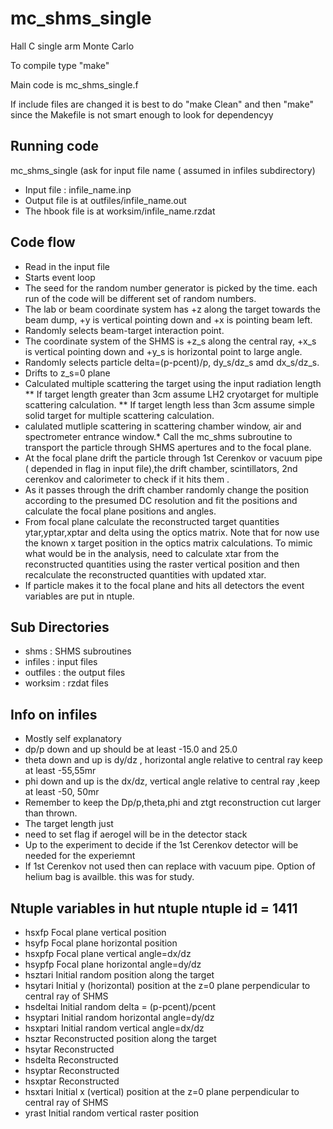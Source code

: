 mc_shms_single
==============

Hall C single arm Monte Carlo 



To compile type "make"

Main code is mc_shms_single.f

If include files are changed it is best to do "make Clean" and then "make"
since the Makefile is not smart enough to look for dependencyy

Running code
------------

mc_shms_single 
(ask for input file name ( assumed in infiles subdirectory)

* Input file : infile_name.inp
* Output file is at outfiles/infile_name.out 
* The hbook file is at worksim/infile_name.rzdat 

Code flow
--------- 
* Read in the input file
* Starts event loop
* The seed for the random number generator is picked by the time. each run of the code will be different set of random numbers.
* The lab or beam coordinate system has +z along the target towards the beam dump, +y is vertical pointing down and +x is pointing beam left.
* Randomly selects beam-target interaction point.
* The coordinate system of the SHMS is +z_s along the central ray, +x_s is vertical pointing down and +y_s is horizontal point to large angle. 
* Randomly selects particle delta=(p-pcent)/p, dy_s/dz_s amd dx_s/dz_s.
* Drifts to z_s=0 plane
* Calculated multiple scattering the target using the input radiation length
** If target length greater than 3cm assume LH2 cryotarget for multiple scattering calculation.
**  If target length less than 3cm assume simple solid target for multiple scattering calculation.
* calulated mutliple scattering in scattering chamber window, air and spectrometer entrance window.* Call the mc_shms subroutine to transport the particle through SHMS apertures and to the focal plane.
* At the focal plane drift the particle through  1st Cerenkov or vacuum pipe ( depended in flag in input file),the drift chamber, scintillators, 2nd cerenkov and calorimeter to check if it hits them . 
* As it passes through the drift chamber randomly change the position according to the presumed DC resolution and fit the positions and calculate the focal plane positions and angles.
* From focal plane calculate the reconstructed target quantities ytar,yptar,xptar and delta using the optics matrix. Note that for now use the known x target position in the optics matrix calculations. To mimic what would be in the analysis, need to calculate xtar from the reconstructed quantities using the raster vertical position and then recalculate the reconstructed quantities with updated xtar.
* If particle makes it to the focal plane and hits all detectors the event variables are put in ntuple.



Sub Directories
---------------
* shms  : SHMS subroutines
* infiles : input files
* outfiles : the output files 
* worksim : rzdat files

Info on infiles
---------------
* Mostly self explanatory
* dp/p down and up should be at least -15.0 and 25.0 
* theta down and up is dy/dz , horizontal angle relative to central ray keep at least -55,55mr
* phi down and up is the dx/dz, vertical angle relative to central ray ,keep at least -50, 50mr
* Remember to keep the Dp/p,theta,phi and ztgt reconstruction cut larger than thrown. 
* The target length just 
* need to set flag if aerogel will be in the detector stack
* Up to the experiment to decide if the 1st Cerenkov detector will be needed for the experiemnt
* If 1st Cerenkov not used then can replace with vacuum pipe. Option of helium bag is availble. this was for study.  

Ntuple variables in hut ntuple ntuple id = 1411 
---------------------
* hsxfp  Focal plane vertical position 
* hsyfp  Focal plane horizontal position
* hsxpfp Focal plane vertical angle=dx/dz
* hsypfp Focal plane horizontal angle=dy/dz
* hsztari  Initial random position along the target
* hsytari  Initial y (horizontal) position at the z=0 plane perpendicular to central ray of SHMS
* hsdeltai Initial random  delta = (p-pcent)/pcent
* hsyptari Initial random  horizontal angle=dy/dz
* hsxptari Initial random  vertical angle=dx/dz
* hsztar  Reconstructed position along the target
* hsytar   Reconstructed 
* hsdelta   Reconstructed 
* hsyptar  Reconstructed 
* hsxptar Reconstructed 
* hsxtari  Initial x (vertical) position at the z=0 plane perpendicular to central ray of SHMS
* yrast   Initial random vertical raster position
